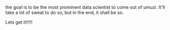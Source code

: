 
the goal is to be the most prominent data scientist to come out of umuzi. 
It'll take a lot of sweat to do so, but in the end, it shall be so.

Lets get it!!!!!
